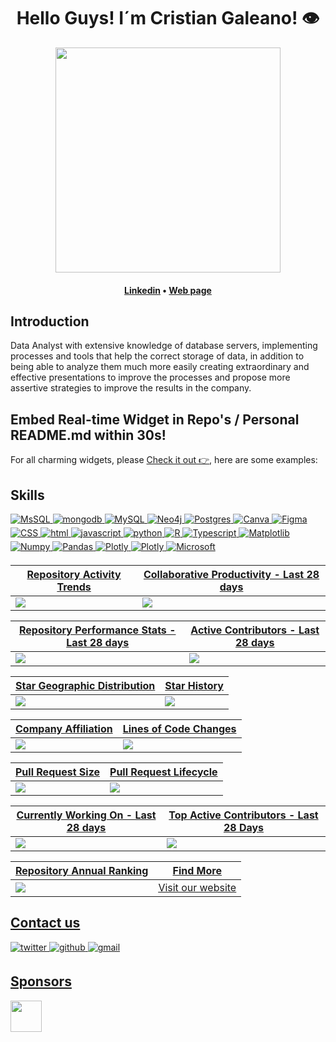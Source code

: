 <h1 align="center">Hello Guys! I´m Cristian Galeano! 👁️</h1>

<div align="center">
<a href="https://ossinsight.io">
  <img src="/web/static/img/screenshots/homepage.gif" height=360
</a>
</div>

<h4 align="center">
  <b><a href="https://www.linkedin.com/in/cristian-galeano-diaz-analista-datos/">Linkedin</a></b>
  •
  <b><a href="https://crisyega2003.wixsite.com/cristian-galeano-da">Web page</a></b>
  </h3>

## Introduction

Data Analyst with extensive knowledge of database servers, implementing processes and tools that help the correct storage of data, in addition to being able to analyze them much more easily creating extraordinary and effective presentations to improve the processes and propose more assertive strategies to improve the results in the company.
 
## Embed Real-time Widget in Repo's / Personal README.md within 30s!

For all charming widgets, please [Check it out 👉](https://next.ossinsight.io/widgets?utm_source=github&utm_medium=referral), here are some examples:

## Skills

<a href="" target="_blank">
<img src=https://img.shields.io/badge/Microsoft%20SQL%20Server-CC2927?style=for-the-badge&logo=microsoft%20sql%20server&logoColor=white alt=MsSQL style="margin-bottom: 5px;" />

<a href="" target="_blank">
<img src=https://img.shields.io/badge/MongoDB-%234ea94b.svg?style=for-the-badge&logo=mongodb&logoColor=white alt=mongodb style="margin-bottom: 5px;" />

<a href="" target="_blank">
<img src=https://img.shields.io/badge/mysql-4479A1.svg?style=for-the-badge&logo=mysql&logoColor=white alt=MySQL style="margin-bottom: 5px;" />

<a href="" target="_blank">
<img src=https://img.shields.io/badge/Neo4j-008CC1?style=for-the-badge&logo=neo4j&logoColor=white alt=Neo4j style="margin-bottom: 5px;" />

<a href="" target="_blank">
<img src=https://img.shields.io/badge/postgres-%23316192.svg?style=for-the-badge&logo=postgresql&logoColor=white alt=Postgres style="margin-bottom: 5px;" />

<a href="" target="_blank">
<img src=https://img.shields.io/badge/Canva-%2300C4CC.svg?style=for-the-badge&logo=Canva&logoColor=white alt=Canva style="margin-bottom: 5px;" />

<a href="" target="_blank">
<img src=https://img.shields.io/badge/figma-%23F24E1E.svg?style=for-the-badge&logo=figma&logoColor=white alt=Figma style="margin-bottom: 5px;" />

<a href="" target="_blank">
<img src=https://img.shields.io/badge/css3-%231572B6.svg?style=for-the-badge&logo=css3&logoColor=white alt=CSS style="margin-bottom: 5px;" />

<a href="" target="_blank">
<img src=https://img.shields.io/badge/html5-%23E34F26.svg?style=for-the-badge&logo=html5&logoColor=white alt=html style="margin-bottom: 5px;" />

<a href="" target="_blank">
<img src=https://img.shields.io/badge/javascript-%23323330.svg?style=for-the-badge&logo=javascript&logoColor=%23F7DF1E alt=javascript style="margin-bottom: 5px;" />

<a href="" target="_blank">
<img src=https://img.shields.io/badge/python-3670A0?style=for-the-badge&logo=python&logoColor=ffdd54 alt=python style="margin-bottom: 5px;" />

<a href="" target="_blank">
<img src=https://img.shields.io/badge/r-%23276DC3.svg?style=for-the-badge&logo=r&logoColor=white alt=R style="margin-bottom: 5px;" />

<a href="" target="_blank">
<img src=https://img.shields.io/badge/typescript-%23007ACC.svg?style=for-the-badge&logo=typescript&logoColor=white alt=Typescript style="margin-bottom: 5px;" />

<a href="" target="_blank">
<img src=https://img.shields.io/badge/Matplotlib-%23ffffff.svg?style=for-the-badge&logo=Matplotlib&logoColor=black alt=Matplotlib style="margin-bottom: 5px;" />

<a href="" target="_blank">
<img src=https://img.shields.io/badge/numpy-%23013243.svg?style=for-the-badge&logo=numpy&logoColor=white alt=Numpy style="margin-bottom: 5px;" />

<a href="" target="_blank">
<img src=https://img.shields.io/badge/pandas-%23150458.svg?style=for-the-badge&logo=pandas&logoColor=white alt=Pandas style="margin-bottom: 5px;" />

<a href="" target="_blank">
<img src=https://img.shields.io/badge/Plotly-%233F4F75.svg?style=for-the-badge&logo=plotly&logoColor=white alt=Plotly style="margin-bottom: 5px;" />

<a href="" target="_blank">
<img src=https://img.shields.io/badge/Plotly-%233F4F75.svg?style=for-the-badge&logo=plotly&logoColor=white alt=Plotly style="margin-bottom: 5px;" />

<a href="" target="_blank">
<img src=https://img.shields.io/badge/Microsoft-0078D4?style=for-the-badge&logo=microsoft&logoColor=white alt=Microsoft style="margin-bottom: 5px;" />

| Repository Activity Trends | Collaborative Productivity - Last 28 days |
| ----------- | ----------- |
|<img src="https://next.ossinsight.io/widgets/official/compose-activity-trends/thumbnail.png?repo_id=41986369&image_size=auto" />|<img src="https://next.ossinsight.io/widgets/official/compose-last-28-days-collaborative-productivity/thumbnail.png?repo_id=41986369&image_size=auto" />|

| Repository Performance Stats - Last 28 days | Active Contributors - Last 28 days |
| ----------- | ----------- |
|<img src="https://next.ossinsight.io/widgets/official/compose-last-28-days-stats/thumbnail.png?repo_id=41986369&image_size=auto" />|<img src="https://next.ossinsight.io/widgets/official/compose-recent-active-contributors/thumbnail.png?repo_id=41986369&limit=100&image_size=auto"/>|

| Star Geographic Distribution | Star History |
| ----------- | ----------- |
|<img src="https://next.ossinsight.io/widgets/official/analyze-repo-stars-map/thumbnail.png?activity=stars&repo_id=41986369&image_size=auto" />|<img src="https://next.ossinsight.io/widgets/official/analyze-repo-stars-history/thumbnail.png?repo_id=41986369&image_size=auto" />|

| Company Affiliation | Lines of Code Changes |
| ----------- | ----------- |
|<img src="https://next.ossinsight.io/widgets/official/analyze-repo-company/thumbnail.png?activity=stars&repo_id=41986369&image_size=auto" />|<img src="https://next.ossinsight.io/widgets/official/analyze-repo-loc-per-month/thumbnail.png?repo_id=41986369&image_size=auto" />|

| Pull Request Size | Pull Request Lifecycle |
| ----------- | ----------- |
|<img src="https://next.ossinsight.io/widgets/official/analyze-repo-pull-requests-size-per-month/thumbnail.png?repo_id=41986369&image_size=auto" />|<img src="https://next.ossinsight.io/widgets/official/analyze-repo-pull-request-open-to-merged/thumbnail.png?repo_id=41986369&image_size=auto" />|

| Currently Working On - Last 28 days | Top Active Contributors - Last 28 Days |
| ----------- | ----------- |
|<img src="https://next.ossinsight.io/widgets/official/compose-currently-working-on/thumbnail.png?activity_type=all&user_id=12960671&image_size=auto" />|<img src="https://next.ossinsight.io/widgets/official/compose-recent-top-contributors/thumbnail.png?repo_id=41986369&image_size=auto" />|

| Repository Annual Ranking | Find More |
| ----------- | ----------- |
|<img src="https://next.ossinsight.io/widgets/official/collection-annually-ranking/thumbnail.png?activity=stars&collection_id=2&image_size=auto" />|<a href="https://next.ossinsight.io/widgets?utm_source=github&utm_medium=referral">Visit our website</a >|

## Contact us

<a href="https://twitter.com/OSSInsight" target="_blank">
<img src=https://img.shields.io/badge/twitter-%2300acee.svg?color=1DA1F2&style=for-the-badge&logo=twitter&logoColor=white alt=twitter style="margin-bottom: 5px;" />

<a href="https://github.com/pingcap/ossinsight/discussions" target="_blank">
<img src=https://img.shields.io/badge/github-%2300acee.svg?color=181717&style=for-the-badge&logo=github&logoColor=white alt=github style="margin-bottom: 5px;" />

<a href="mailto:ossinsight@pingcap.com" target="_blank">
<img src=https://img.shields.io/badge/gmail-%2300acee.svg?color=EA4335&style=for-the-badge&logo=gmail&logoColor=white alt=gmail style="margin-bottom: 5px;" />

## Sponsors
<a href="https://en.pingcap.com/tidb-cloud/?utm_source=ossinsight&utm_medium=referral">
<img src="/web/static/img/tidb-cloud-logo-w.png" height=50 />
</a>

